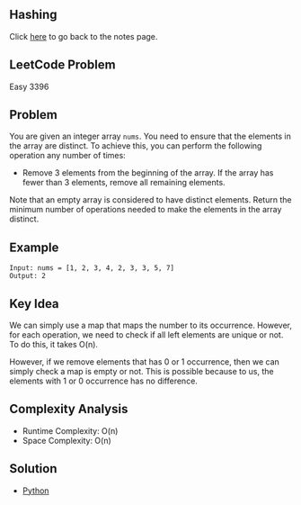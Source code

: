 ## Hashing
Click [here](../notes.md) to go back to the notes page.

## LeetCode Problem
Easy 3396

## Problem
You are given an integer array `nums`. You need to ensure that the elements in the array are distinct. To achieve this, you can perform the following operation any number of times:
- Remove 3 elements from the beginning of the array. If the array has fewer than 3 elements, remove all remaining elements.

Note that an empty array is considered to have distinct elements. Return the minimum number of operations needed to make the elements in the array distinct.

## Example
```
Input: nums = [1, 2, 3, 4, 2, 3, 3, 5, 7]
Output: 2
```

## Key Idea
We can simply use a map that maps the number to its occurrence. However, for each operation, we need to check if all left elements are unique or not. To do this, it takes O(n).

However, if we remove elements that has 0 or 1 occurrence, then we can simply check a map is empty or not. This is possible because to us, the elements with 1 or 0 occurrence has no difference.

## Complexity Analysis
- Runtime Complexity: O(n)
- Space Complexity: O(n)

## Solution
- [Python](./solution.py)
